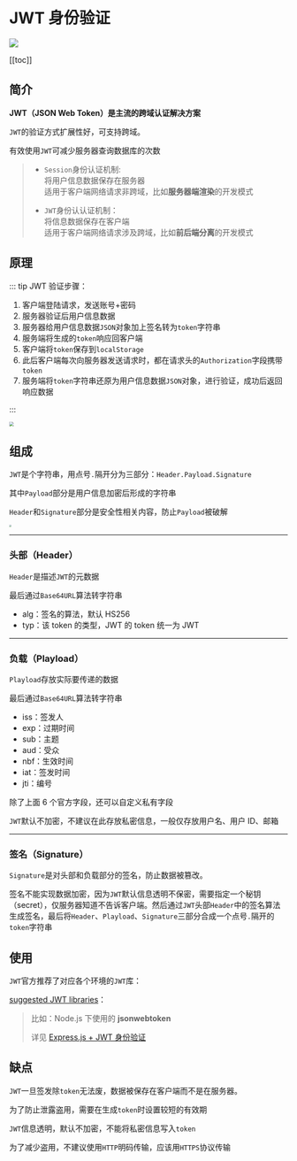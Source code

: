 # JWT 身份验证

![](https://traveler0401.com/wp-content/uploads/2018/12/JWT%E3%81%A3%E3%81%A6%E4%BD%95%EF%BC%9F%E4%BB%95%E6%A7%98%E3%82%84%E7%89%B9%E5%BE%B4%E3%83%BB%E6%A7%8B%E6%88%90%E3%82%92%E8%B6%85%E7%B0%A1%E5%8D%98%E3%81%AB%E8%A7%A3%E8%AA%AC%EF%BC%81.jpg)

[[toc]]

## 简介

**JWT（JSON Web Token）**是主流的**跨域认证解决方案**

`JWT`的验证方式扩展性好，可支持跨域。

有效使用`JWT`可减少服务器查询数据库的次数

> - `Session`身份认证机制:<br>
>   将用户信息数据保存在服务器<br>
>   适用于客户端网络请求非跨域，比如**服务器端渲染**的开发模式
>
> - `JWT`身份认认证机制：<br>
>   将信息数据保存在客户端<br>
>   适用于客户端网络请求涉及跨域，比如**前后端分离**的开发模式

## 原理

::: tip JWT 验证步骤：

1. 客户端登陆请求，发送账号+密码
2. 服务器验证后用户信息数据
3. 服务器给用户信息数据`JSON`对象加上签名转为`token`字符串
4. 服务端将生成的`token`响应回客户端
5. 客户端将`token`保存到`localStorage`
6. 此后客户端每次向服务器发送请求时，都在请求头的`Authorization`字段携带`token`
7. 服务端将`token`字符串还原为用户信息数据`JSON`对象，进行验证，成功后返回响应数据

::: 

<img src="https://pbs.twimg.com/media/E3w6jKuVUAki6Id?format=jpg&name=medium" style="zoom:50%;" />

## 组成

`JWT`是个字符串，用点号`.`隔开分为三部分：`Header.Payload.Signature`

其中`Payload`部分是用户信息加密后形成的字符串

`Header`和`Signature`部分是安全性相关内容，防止`Payload`被破解

<img src="https://research.securitum.com/wp-content/uploads/sites/2/2019/10/jwt_ng1_en.png" style="zoom: 25%;" />

---

### 头部（Header）

`Header`是描述`JWT`的元数据

最后通过`Base64URL`算法转字符串

- alg：签名的算法，默认 HS256
- typ：该 token 的类型，JWT 的 token 统一为 JWT

---

### 负载（Playload）

`Playload`存放实际要传递的数据

最后通过`Base64URL`算法转字符串

- iss：签发人
- exp：过期时间
- sub：主题
- aud：受众
- nbf：生效时间
- iat：签发时间
- jti：编号

除了上面 6 个官方字段，还可以自定义私有字段

`JWT`默认不加密，不建议在此存放私密信息，一般仅存放用户名、用户 ID、邮箱

---

### 签名（Signature）

`Signature`是对头部和负载部分的签名，防止数据被篡改。

签名不能实现数据加密，因为`JWT`默认信息透明不保密，需要指定一个秘钥（secret），仅服务器知道不告诉客户端。然后通过`JWT`头部`Header`中的签名算法生成签名，最后将`Header`、`Playload`、`Signature`三部分合成一个点号`.`隔开的`token`字符串

## 使用

`JWT`官方推荐了对应各个环境的`JWT`库：

[suggested JWT libraries](https://jwt.io/libraries)：

> 比如：Node.js 下使用的 **jsonwebtoken**
>
> 详见 [Express.js + JWT 身份验证]()

## 缺点

`JWT`一旦签发除`token`无法废，数据被保存在客户端而不是在服务器。

为了防止泄露盗用，需要在生成`token`时设置较短的有效期

`JWT`信息透明，默认不加密，不能将私密信息写入`token`

为了减少盗用，不建议使用`HTTP`明码传输，应该用`HTTPS`协议传输
